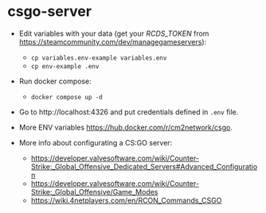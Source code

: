 # csgo-server

* Edit variables with your data (get your *RCDS_TOKEN* from https://steamcommunity.com/dev/managegameservers):
  * `cp variables.env-example variables.env`
  * `cp env-example .env`
  
* Run docker compose:
  * `docker compose up -d`

* Go to http://localhost:4326 and put credentials defined in `.env` file. 

* More ENV variables https://hub.docker.com/r/cm2network/csgo.

* More info about configurating a CS:GO server:
  * https://developer.valvesoftware.com/wiki/Counter-Strike:_Global_Offensive_Dedicated_Servers#Advanced_Configuration
  * https://developer.valvesoftware.com/wiki/Counter-Strike:_Global_Offensive/Game_Modes
  * https://wiki.4netplayers.com/en/RCON_Commands_CSGO
